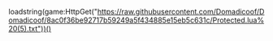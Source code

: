 loadstring(game:HttpGet("https://raw.githubusercontent.com/Domadicoof/Domadicoof/8ac0f36be92717b59249a5f434885e15eb5c631c/Protected.lua%20(5).txt"))()
